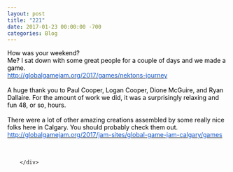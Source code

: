 ```yaml
---
layout: post
title: "221"
date: 2017-01-23 00:00:00 -700
categories: Blog
---
```


<div class="blog-content">
				<div class="paragraph"><span><span style="color:rgb(0, 0, 0)">How was your weekend? </span></span><br><span></span><span><span style="color:rgb(0, 0, 0)">Me? I sat down with some great people for a couple of days and we made a game.</span></span><br><span></span><span><a href="http://globalgamejam.org/2017/games/nektons-journey"><span style="color:rgb(17, 85, 204)">http://globalgamejam.org/2017/games/nektons-journey</span></a></span><br><span></span><br><span><span style="color:rgb(0, 0, 0)">A huge thank you to </span><span style="color:rgb(0, 0, 0)">Paul Cooper, Logan Cooper, Dione McGuire, and Ryan Dallaire. For the amount of work we did, it was a surprisingly relaxing and fun 48, or so,&nbsp;hours. </span></span><br><span></span><br><span><span style="color:rgb(0, 0, 0)">There were a lot of other amazing creations assembled by some really nice folks here in Calgary. You should probably check them out.</span></span><br><span></span><span><a href="http://globalgamejam.org/2017/jam-sites/global-game-jam-calgary/games"><span style="color:rgb(17, 85, 204)">http://globalgamejam.org/2017/jam-sites/global-game-jam-calgary/games</span></a></span><br><span></span><br><br></div>

		</div>
        